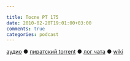```yaml
---

title: После РТ 175
date: 2010-02-20T19:01:00+03:00
comments: true
categories: podcast
---
```

[аудио](http://cdn.radio-t.com/rt175post.mp3) ● [пиратский torrent](http://pirates.radio-t.com/torrents/rt175post.mp3.torrent) ● [лог чата](http://chat.radio-t.com/logs/radio-t-175.html) ● [wiki](http://wiki.radio-t.com/%D0%9F%D0%BE%D1%81%D0%BB%D0%B5_%D0%A0%D0%A2_175)<audio src="http://cdn.radio-t.com/rt175post.mp3" preload="none">
